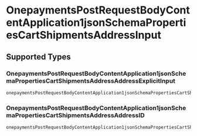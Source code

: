 # OnepaymentsPostRequestBodyContentApplication1jsonSchemaPropertiesCartShipmentsAddressInput


## Supported Types

### OnepaymentsPostRequestBodyContentApplication1jsonSchemaPropertiesCartShipmentsAddressAddressExplicitInput

```go
onepaymentsPostRequestBodyContentApplication1jsonSchemaPropertiesCartShipmentsAddressInput := shared.CreateOnepaymentsPostRequestBodyContentApplication1jsonSchemaPropertiesCartShipmentsAddressInputExplicit(shared.OnepaymentsPostRequestBodyContentApplication1jsonSchemaPropertiesCartShipmentsAddressAddressExplicitInput{/* values here */})
```

### OnepaymentsPostRequestBodyContentApplication1jsonSchemaPropertiesCartShipmentsAddressAddressID

```go
onepaymentsPostRequestBodyContentApplication1jsonSchemaPropertiesCartShipmentsAddressInput := shared.CreateOnepaymentsPostRequestBodyContentApplication1jsonSchemaPropertiesCartShipmentsAddressInputID(shared.OnepaymentsPostRequestBodyContentApplication1jsonSchemaPropertiesCartShipmentsAddressAddressID{/* values here */})
```

